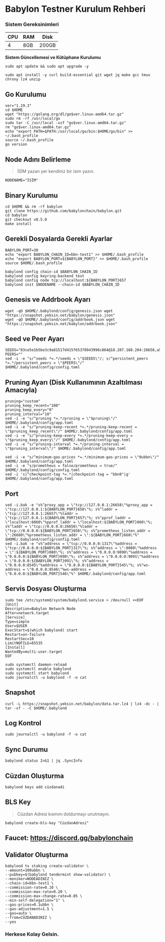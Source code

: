 # Babylon Testner Kurulum Rehberi

### Sistem Gereksinimleri
| CPU     | RAM      | Disk     |
| ------------- | ------------- | -------- |
| 4          | 8GB         | 200GB  |

**Sistem Güncellemesi ve Kütüphane Kurulumu**
```
sudo apt update && sudo apt upgrade -y
```
```
sudo apt install -y curl build-essential git wget jq make gcc tmux chrony lz4 unzip
```
## Go Kurulumu
```
ver="1.19.3"
cd $HOME
wget "https://golang.org/dl/go$ver.linux-amd64.tar.gz"
sudo rm -rf /usr/local/go
sudo tar -C /usr/local -xzf "go$ver.linux-amd64.tar.gz"
rm "go$ver.linux-amd64.tar.gz"
echo "export PATH=$PATH:/usr/local/go/bin:$HOME/go/bin" >> ~/.bash_profile
source ~/.bash_profile
go version
```
## Node Adını Belirleme
> İSİM yazan yer kendiniz bir isim yazın.
```
NODENAME="İSİM"
```
## Binary Kurulumu
```
cd $HOME && rm -rf babylon
git clone https://github.com/babylonchain/babylon.git
cd babylon
git checkout v0.5.0
make install
```

## Gerekli Dosyalarda Gerekli Ayarlar
```
BABYLON_PORT=30
echo "export BABYLON_CHAIN_ID=bbn-test1" >> $HOME/.bash_profile
echo "export BABYLON_PORT=${BABYLON_PORT}" >> $HOME/.bash_profile
source $HOME/.bash_profile

babylond config chain-id $BABYLON_CHAIN_ID
babylond config keyring-backend test
babylond config node tcp://localhost:${BABYLON_PORT}657
babylond init $NODENAME --chain-id $BABYLON_CHAIN_ID
```
## Genesis ve Addrbook Ayarı
```
wget -qO $HOME/.babylond/config/genesis.json wget "https://snapshot.yeksin.net/babylon/genesis.json"
wget -qO $HOME/.babylond/config/addrbook.json wget "https://snapshot.yeksin.net/babylon/addrbook.json"
```
## Seed ve Peer Ayarı

```
SEEDS="03ce5e1b5be3c9a81517d415f65378943996c864@18.207.168.204:26656,a5fabac19c732bf7d814cf22e7ffc23113dc9606@34.238.169.221:26656"
PEERS=""
sed -i -e "s/^seeds *=.*/seeds = \"$SEEDS\"/; s/^persistent_peers *=.*/persistent_peers = \"$PEERS\"/" $HOME/.babylond/config/config.toml
```
## Pruning Ayarı (Disk Kullanımının Azaltılması Amacıyla)
```
pruning="custom"
pruning_keep_recent="100"
pruning_keep_every="0"
pruning_interval="10"
sed -i -e "s/^pruning *=.*/pruning = \"$pruning\"/" $HOME/.babylond/config/app.toml
sed -i -e "s/^pruning-keep-recent *=.*/pruning-keep-recent = \"$pruning_keep_recent\"/" $HOME/.babylond/config/app.toml
sed -i -e "s/^pruning-keep-every *=.*/pruning-keep-every = \"$pruning_keep_every\"/" $HOME/.babylond/config/app.toml
sed -i -e "s/^pruning-interval *=.*/pruning-interval = \"$pruning_interval\"/" $HOME/.babylond/config/app.toml

sed -i -e "s/^minimum-gas-prices *=.*/minimum-gas-prices = \"0ubbn\"/" $HOME/.babylond/config/app.toml
sed -i -e "s/prometheus = false/prometheus = true/" $HOME/.babylond/config/config.toml
sed -i 's|^checkpoint-tag *=.*|checkpoint-tag = "bbn0"|g' $HOME/.babylond/config/app.toml
```
## Port
```
sed -i.bak -e "s%^proxy_app = \"tcp://127.0.0.1:26658\"%proxy_app = \"tcp://127.0.0.1:${BABYLON_PORT}658\"%; s%^laddr = \"tcp://127.0.0.1:26657\"%laddr = \"tcp://127.0.0.1:${BABYLON_PORT}657\"%; s%^pprof_laddr = \"localhost:6060\"%pprof_laddr = \"localhost:${BABYLON_PORT}060\"%; s%^laddr = \"tcp://0.0.0.0:26656\"%laddr = \"tcp://0.0.0.0:${BABYLON_PORT}656\"%; s%^prometheus_listen_addr = \":26660\"%prometheus_listen_addr = \":${BABYLON_PORT}660\"%" $HOME/.babylond/config/config.toml
sed -i.bak -e "s%^address = \"tcp://0.0.0.0:1317\"%address = \"tcp://0.0.0.0:${BABYLON_PORT}317\"%; s%^address = \":8080\"%address = \":${BABYLON_PORT}080\"%; s%^address = \"0.0.0.0:9090\"%address = \"0.0.0.0:${BABYLON_PORT}090\"%; s%^address = \"0.0.0.0:9091\"%address = \"0.0.0.0:${BABYLON_PORT}091\"%; s%^address = \"0.0.0.0:8545\"%address = \"0.0.0.0:${BABYLON_PORT}545\"%; s%^ws-address = \"0.0.0.0:8546\"%ws-address = \"0.0.0.0:${BABYLON_PORT}546\"%" $HOME/.babylond/config/app.toml
```

## Servis Dosyası Oluşturma
```
sudo tee /etc/systemd/system/babylond.service > /dev/null <<EOF
[Unit]
Description=Babylon Network Node
After=network.target
[Service]
Type=simple
User=$USER
ExecStart=$(which babylond) start
Restart=on-failure
RestartSec=10
LimitNOFILE=65535
[Install]
WantedBy=multi-user.target
EOF

sudo systemctl daemon-reload
sudo systemctl enable babylond
sudo systemctl start babylond
sudo journalctl -u babylond -f -o cat
```
## Snapshot 
```
curl -L https://snapshot.yeksin.net/babylon/data.tar.lz4 | lz4 -dc - | tar -xf - -C $HOME/.babylond
```
## Log Kontrol
```
sudo journalctl -u babylond -f -o cat
```
## Sync Durumu
```
babylond status 2>&1 | jq .SyncInfo
```
## Cüzdan Oluşturma
```
babylond keys add cüzdanadi
```
## BLS Key
> Cüzdan Adresi kısmını doldurmayı unutmayın.
```
babylond create-bls-key "CüzdanAdresi"
```
## Faucet: https://discord.gg/babylonchain

## Validator Oluşturma
```
babylond tx staking create-validator \
--amount=100ubbn \
--pubkey=$(babylond tendermint show-validator) \
--moniker=NODEADINIZ \
--chain-id=bbn-test1 \
--commission-rate=0.10 \
--commission-max-rate=0.20 \
--commission-max-change-rate=0.05 \
--min-self-delegation="1" \
--gas-prices=0.1ubbn \
--gas-adjustment=1.5 \
--gas=auto \
--from=CÜZDANADINIZ \
--yes
```

### Herkese Kolay Gelsin.
